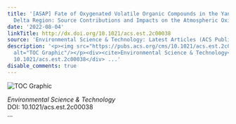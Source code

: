 ```yaml
---
title: '[ASAP] Fate of Oxygenated Volatile Organic Compounds in the Yangtze River
  Delta Region: Source Contributions and Impacts on the Atmospheric Oxidation Capacity'
date: '2022-08-04'
linkTitle: http://dx.doi.org/10.1021/acs.est.2c00038
source: 'Environmental Science & Technology: Latest Articles (ACS Publications)'
description: '<p><img src="https://pubs.acs.org/cms/10.1021/acs.est.2c00038/asset/images/medium/es2c00038_0007.gif"
  alt="TOC Graphic"/></p><div><cite>Environmental Science & Technology</cite></div><div>DOI:
  10.1021/acs.est.2c00038</div> ...'
disable_comments: true
---
```

<p><img src="https://pubs.acs.org/cms/10.1021/acs.est.2c00038/asset/images/medium/es2c00038_0007.gif" alt="TOC Graphic"/></p><div><cite>Environmental Science & Technology</cite></div><div>DOI: 10.1021/acs.est.2c00038</div> ...